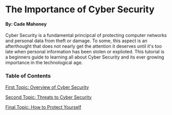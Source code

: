 # The Importance of Cyber Security
#### By: Cade Mahoney

Cyber Security is a fundamental principcal of protecting computer networks and personal data from theft or damage. To some, this aspect is an afterthought that does not nearly get the attention it deserves until it's too late when personal information has been stolen or explioted. This tutorial is a beginners guide to learning all about Cyber Security and its ever growing importance in the technological age.

### Table of Contents
[First Topic: Overview of Cyber Security](Overview.md)

[Second Topic: Threats to Cyber Security](Threats.md)

[Final Topic: How to Protect Yourself](Protection.md)
